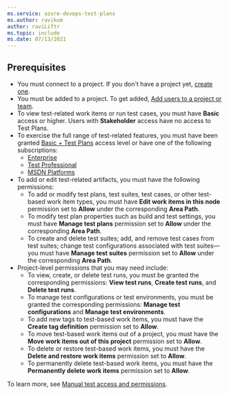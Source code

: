 ```yaml
---
ms.service: azure-devops-test-plans
ms.author: ravikum
author: raviLiftr
ms.topic: include
ms.date: 07/13/2021
---
```



## Prerequisites

- You must connect to a project. If you don't have a project yet, [create one](../../user-guide/sign-up-invite-teammates.md). 
- You must be added to a project. To get added, [Add users to a project or team](../../organizations/security/add-users-team-project.md). 
- To view test-related work items or run test cases, you must have **Basic** access or higher. Users with **Stakeholder** access have no access to Test Plans.  
- To exercise the full range of test-related features, you must have been granted [Basic + Test Plans](../../organizations/billing/buy-access-tfs-test-hub.md) access level or have one of the following subscriptions:
	- [Enterprise](https://visualstudio.microsoft.com/vs/enterprise/)
	- [Test Professional](https://visualstudio.microsoft.com/vs/test-professional/)
	- [MSDN Platforms](https://visualstudio.microsoft.com/msdn-platforms/)
- To add or edit test-related artifacts, you must have the following permissions: 
	-  To add or modify test plans, test suites, test cases, or other test-based work item types, you must have **Edit work items in this node** permission set to **Allow** under the corresponding **Area Path**. 
	- To modify test plan properties such as build and test settings, you must have **Manage test plans** permission set to **Allow** under the corresponding **Area Path**.  
	- To create and delete test suites; add, and remove test cases from test suites; change test configurations associated with test suites&mdash;you must have **Manage test suites** permission set to **Allow** under the corresponding **Area Path**. 
- Project-level permissions that you may need include:
	- To view, create, or delete test runs, you must be granted the corresponding permissions: **View test runs**, **Create test runs**, and **Delete test runs**.
	- To manage test configurations or test environments, you must be granted the corresponding permissions: **Manage test configurations** and **Manage test environments**.
	- To add new tags to test-based work items, you must have the **Create tag definition** permission set to **Allow**. 
	- To move test-based work items out of a project, you must have the **Move work items out of this project** permission set to **Allow**. 
	- To delete or restore test-based work items, you must have the **Delete and restore work items** permission set to **Allow**.  
	- To permanently delete test-based work items, you must have the **Permanently delete work items** permission set to **Allow**.  

To learn more, see [Manual test access and permissions](../manual-test-permissions.md). 


